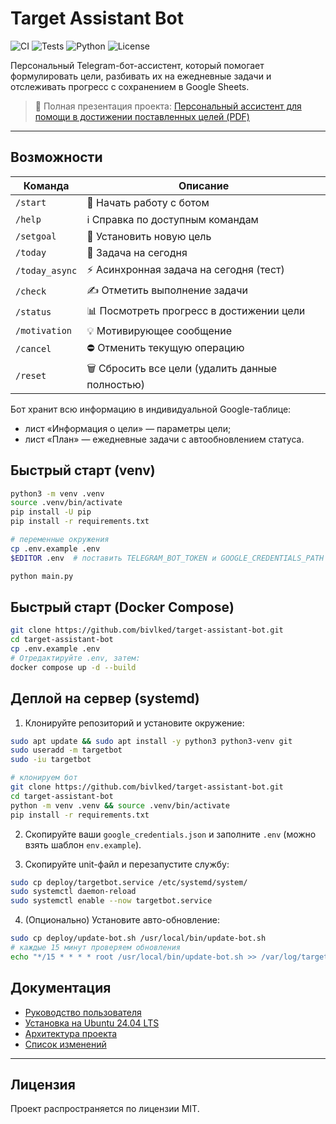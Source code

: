 # Target Assistant Bot

![CI](https://github.com/bivlked/target-assistant-bot/actions/workflows/ci.yml/badge.svg)
![Tests](https://github.com/bivlked/target-assistant-bot/actions/workflows/tests.yml/badge.svg)
![Python](https://img.shields.io/badge/python-3.10--3.12-blue.svg)
![License](https://img.shields.io/badge/license-MIT-green.svg)

Персональный Telegram-бот-ассистент, который помогает формулировать цели, разбивать их на ежедневные задачи и отслеживать прогресс с сохранением в Google Sheets.

> 📄 Полная презентация проекта: [Персональный ассистент для помощи в достижении поставленных целей (PDF)](Персональный%20ассистент%20для%20помощи%20в%20достижении%20поставленных%20целей.pdf)

---

## Возможности

| Команда | Описание |
|---------|----------|
| `/start` | 🚀 Начать работу с ботом |
| `/help`  | ℹ️ Справка по доступным командам |
| `/setgoal` | 🎯 Установить новую цель |
| `/today` | 📅 Задача на сегодня |
| `/today_async` | ⚡ Асинхронная задача на сегодня (тест) |
| `/check` | ✍️ Отметить выполнение задачи |
| `/status` | 📊 Посмотреть прогресс в достижении цели |
| `/motivation` | 💡 Мотивирующее сообщение |
| `/cancel` | ⛔ Отменить текущую операцию |
| `/reset` | 🗑️ Сбросить все цели (удалить данные полностью) |

Бот хранит всю информацию в индивидуальной Google-таблице:
* лист «Информация о цели» — параметры цели;
* лист «План» — ежедневные задачи с автообновлением статуса.


## Быстрый старт (venv)

```bash
python3 -m venv .venv
source .venv/bin/activate
pip install -U pip
pip install -r requirements.txt

# переменные окружения
cp .env.example .env
$EDITOR .env  # поставить TELEGRAM_BOT_TOKEN и GOOGLE_CREDENTIALS_PATH

python main.py
```

## Быстрый старт (Docker Compose)

```bash
git clone https://github.com/bivlked/target-assistant-bot.git
cd target-assistant-bot
cp .env.example .env
# Отредактируйте .env, затем:
docker compose up -d --build
```

## Деплой на сервер (systemd)

1. Клонируйте репозиторий и установите окружение:

```bash
sudo apt update && sudo apt install -y python3 python3-venv git
sudo useradd -m targetbot
sudo -iu targetbot

# клонируем бот
git clone https://github.com/bivlked/target-assistant-bot.git
cd target-assistant-bot
python -m venv .venv && source .venv/bin/activate
pip install -r requirements.txt
```

2. Скопируйте ваши `google_credentials.json` и заполните `.env` (можно взять шаблон `env.example`).

3. Скопируйте unit-файл и перезапустите службу:

```bash
sudo cp deploy/targetbot.service /etc/systemd/system/
sudo systemctl daemon-reload
sudo systemctl enable --now targetbot.service
```

4. (Опционально) Установите автo-обновление:

```bash
sudo cp deploy/update-bot.sh /usr/local/bin/update-bot.sh
# каждые 15 минут проверяем обновления
echo "*/15 * * * * root /usr/local/bin/update-bot.sh >> /var/log/targetbot_update.log 2>&1" | sudo tee /etc/cron.d/targetbot-update
```

## Документация

* [Руководство пользователя](docs/user_guide.md)
* [Установка на Ubuntu 24.04 LTS](docs/install_ubuntu.md)
* [Архитектура проекта](docs/architecture.md)
* [Список изменений](CHANGELOG.md)

---

## Лицензия

Проект распространяется по лицензии MIT. 
